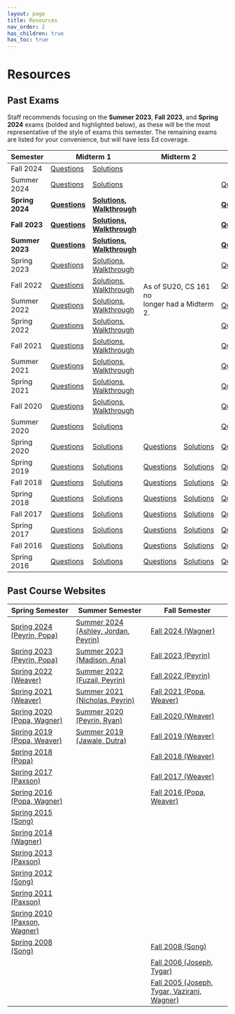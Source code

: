 ```yaml
---
layout: page
title: Resources
nav_order: 2
has_children: true
has_toc: true
---
```


# Resources

## Past Exams

Staff recommends focusing on the <strong>Summer 2023</strong>, <strong>Fall 2023</strong>, and <strong>Spring 2024</strong> exams (bolded and highlighted below), as these will be the most representative of the style of exams this semester. The remaining exams are listed for your convenience, but will have less Ed coverage.

<table>
<thead>
  <tr>
    <th>Semester</th>
    <th colspan="2">Midterm 1<br></th>
    <th colspan="2">Midterm 2</th>
    <th colspan="2">Final</th>
  </tr>
</thead>
<tbody>
  <tr>
      <td>Fall 2024</td>
      <td><a href="https://assets.cs161.org/exams/fa24/fa24mt.pdf" aria-label="Questions for Fall 2024 Midterm">Questions</a></td>
      <td><a href="https://assets.cs161.org/exams/fa24/fa24mtsolutions.pdf" aria-label="Solutions for Fall 2024 Midterm">Solutions</a></td>
      <td colspan="2" rowspan="14">As of SU20, CS 161 no<br>longer had a Midterm 2.</td>
      <td></td>
      <td></td>
  </tr>
  <tr>
      <td>Summer 2024</td>
      <td><a href="https://assets.cs161.org/exams/su24/su24mt.pdf" aria-label="Questions for Summer 2024 Midterm">Questions</a></td>
      <td><a href="https://assets.cs161.org/exams/su24/su24mtsolutions.pdf" aria-label="Solutions for Summer 2024 Midterm">Solutions</a></td>
      <td><a href="https://assets.cs161.org/exams/su24/su24final.pdf" aria-label="Questions for Summer 2024 Final">Questions</a></td>
      <td><a href="https://assets.cs161.org/exams/su24/su24finalsolutions.pdf" aria-label="Solutions for Summer 2024 Final">Solutions</a>, <a href="https://www.youtube.com/playlist?list=PLfBkt1-_BHX-wDKpXNk8xQYVAt6zYwm-x" aria-label="Walkthrough for Summer 2024 Final">Walkthrough</a></td>
  </tr>
  <tr class="cell-highlight">
      <td><strong>Spring 2024</strong></td>
      <td><strong><a href="https://assets.cs161.org/exams/sp24/sp24mt.pdf" aria-label="Questions for Spring 2024 Midterm">Questions</a></strong></td>
      <td><strong><a href="https://assets.cs161.org/exams/sp24/sp24mtsolutions.pdf" aria-label="Solutions for Spring 2024 Midterm">Solutions</a>, <a href="https://www.youtube.com/playlist?list=PLfBkt1-_BHX9mqS8ZOf9CqHdnOZ3AuAQY" aria-label="Walkthrough for Spring 2024 Midterm">Walkthrough</a></strong></td>
      <td><strong><a href="https://assets.cs161.org/exams/sp24/sp24final.pdf" aria-label="Questions for Spring 2024 Final">Questions</a></strong></td>
      <td><strong><a href="https://assets.cs161.org/exams/sp24/sp24finalsolutions.pdf" aria-label="Solutions for Spring 2024 Final">Solutions</a>, <a href="https://www.youtube.com/playlist?list=PLfBkt1-_BHX8EvBsNR_ffQJ_y0FZSCkrK" aria-label="Walkthrough for Spring 2024 Final">Walkthrough</a></strong></td>
  </tr>
  <tr class="cell-highlight">
    <td><strong>Fall 2023</strong></td>
    <td><strong><a href="https://assets.cs161.org/exams/fa23/fa23mt.pdf" aria-label="Questions for Fall 2023 Midterm">Questions</a></strong></td>
    <td><strong><a href="https://assets.cs161.org/exams/fa23/fa23mtsolutions.pdf"  aria-label="Solutions for Fall 2023 Midterm">Solutions</a>, <a href="https://www.youtube.com/playlist?list=PLfBkt1-_BHX9IJv5ccJ8zd7W4QnSUu8i5"  aria-label="Walkthrough for Fall 2023 Midterm">Walkthrough</a></strong></td>
    <td><strong><a href="https://assets.cs161.org/exams/fa23/fa23final.pdf"  aria-label="Questions for Fall 2023 Final">Questions</a></strong></td>
    <td><strong><a href="https://assets.cs161.org/exams/fa23/fa23finalsolutions.pdf"  aria-label="Solutions for Fall 2023 Final">Solutions</a>, <a href="https://www.youtube.com/playlist?list=PLfBkt1-_BHX-EUO8yEtNlfowaEtXdt6Zx"  aria-label="Walkthrough for Fall 2023 Final">Walkthrough</a></strong></td>
 </tr>
  <tr class="cell-highlight">
    <td><strong>Summer 2023</strong></td>
    <td><strong><a href="https://assets.cs161.org/exams/su23/su23mt.pdf"  aria-label="Questions for Summer 2023 Midterm">Questions</a></strong></td>
    <td><strong><a href="https://assets.cs161.org/exams/su23/su23mtsolutions.pdf" aria-label="Solutions for Summer 2023 Midterm">Solutions</a>, <a href="https://www.youtube.com/playlist?list=PLfBkt1-_BHX_KmgS1VIwwHOqU4-8IzggZ" aria-label="Walkthrough for Summer 2023 Midterm">Walkthrough</a></strong></td>
    <td><strong><a href="https://assets.cs161.org/exams/su23/su23final.pdf" aria-label="Questions for Summer 2023 Final">Questions</a></strong></td>
    <td><strong><a href="https://assets.cs161.org/exams/su23/su23finalsolutions.pdf" aria-label="Solutions for Summer 2023 Final">Solutions</a>, <a href="https://www.youtube.com/playlist?list=PLfBkt1-_BHX_31EKt0wOdcw3o-C_IL1HD" aria-label="Walkthrough for Summer 2023 Final">Walkthrough</a></strong></td>
 </tr>
  <tr>
    <td>Spring 2023</td>
    <td><a href="https://assets.cs161.org/exams/sp23/sp23mt.pdf" aria-label="Questions for Spring 2023 Midterm">Questions</a></td>
    <td><a href="https://assets.cs161.org/exams/sp23/sp23mtsolutions.pdf" aria-label="Solutions for Spring 2023 Midterm">Solutions</a>, <a href="https://www.youtube.com/playlist?list=PLfBkt1-_BHX9Gw66I_qqG_xO_ZramggPo" aria-label="Walkthrough for Spring 2023 Midterm">Walkthrough</a></td>
    <td><a href="https://assets.cs161.org/exams/sp23/sp23final.pdf" aria-label="Questions for Spring 2023 Final">Questions</a></td>
    <td><a href="https://assets.cs161.org/exams/sp23/sp23finalsolutions.pdf" aria-label="Solutions for Spring 2023 Final">Solutions</a>, <a href="https://www.youtube.com/playlist?list=PLfBkt1-_BHX94huVwO2ggb4MZxEml9bft" aria-label="Walkthrough for Spring 2023 Final">Walkthrough</a></td>
 </tr>
  <tr>
    <td>Fall 2022</td>
    <td><a href="https://assets.cs161.org/exams/fa22/fa22mt1.pdf" aria-label="Questions for Fall 2022 Midterm">Questions</a></td>
    <td><a href="https://assets.cs161.org/exams/fa22/fa22mt1solutions.pdf" aria-label="Solutions for Fall 2022 Midterm">Solutions</a>, <a href="https://www.youtube.com/playlist?list=PLfBkt1-_BHX9hwHLqxFUK1H5zibhXBVrq" aria-label="Walkthrough for Fall 2022 Midterm">Walkthrough</a></td>
    <td><a href="https://assets.cs161.org/exams/fa22/fa22final.pdf" aria-label="Questions for Fall 2022 Final">Questions</a></td>
    <td><a href="https://assets.cs161.org/exams/fa22/fa22finalsolutions.pdf" aria-label="Solutions for Fall 2022 Final">Solutions</a>, <a href="https://www.youtube.com/playlist?list=PLfBkt1-_BHX9ztHF4lmk4MsHuRXZSh3fB" aria-label="Walkthrough for Fall 2022 Final">Walkthrough</a></td>
 </tr>
  <tr>
    <td>Summer 2022</td>
    <td><a href="https://assets.cs161.org/exams/su22/su22mt.pdf" aria-label="Questions for Summer 2022 Midterm">Questions</a></td>
    <td><a href="https://assets.cs161.org/exams/su22/su22mtsolutions.pdf" aria-label="Solutions for Summer 2022 Midterm">Solutions</a>, <a href="https://www.youtube.com/playlist?list=PLfBkt1-_BHX_dHucfNmbCT-6gIfT5QImC" aria-label="Walkthrough for Summer 2022 Midterm">Walkthrough</a></td>
    <td><a href="https://assets.cs161.org/exams/su22/su22final.pdf" aria-label="Questions for Summer 2022 Final">Questions</a></td>
    <td><a href="https://assets.cs161.org/exams/su22/su22finalsolutions.pdf" aria-label="Solutions for Summer 2022 Final">Solutions</a>, <a href="https://www.youtube.com/playlist?list=PLfBkt1-_BHX9xVkX-fqGJRK0vWrPGuM7O" aria-label="Walkthrough for Summer 2022 Final">Walkthrough</a></td>
  </tr>
  <tr>
    <td>Spring 2022</td>
    <td><a href="https://assets.cs161.org/exams/sp22/sp22mt.pdf" aria-label="Questions for Spring 2022 Midterm">Questions</a></td>
    <td><a href="https://assets.cs161.org/exams/sp22/sp22mtsolutions.pdf" aria-label="Solutions for Spring 2022 Midterm">Solutions</a>, <a href="https://www.youtube.com/playlist?list=PLfBkt1-_BHX_Oq5peoWRbYaW3II8VrA04"  aria-label="Walkthrough for Spring 2022 Midterm">Walkthrough</a></td>
    <td><a href="https://assets.cs161.org/exams/sp22/sp22final.pdf" aria-label="Questions for Spring 2022 Final">Questions</a></td>
    <td><a href="https://assets.cs161.org/exams/sp22/sp22finalsolutions.pdf" aria-label="Solutions for Spring 2022 Final">Solutions</a>, <a href="https://www.youtube.com/playlist?list=PLfBkt1-_BHX-sGW2eMT5EloDyFqBqCMvr" aria-label="Walkthrough for Spring 2022 Final">Walkthrough</a></td>
  </tr>
  <tr>
    <td>Fall 2021</td>
    <td><a href="https://assets.cs161.org/exams/fa21/fa21mt1.pdf" aria-label="Questions for Fall 2021 Midterm">Questions</a></td>
    <td><a href="https://assets.cs161.org/exams/fa21/fa21mt1solutions.pdf" aria-label="Solutions for Fall 2021 Midterm">Solutions</a>, <a href="https://www.youtube.com/playlist?list=PLfBkt1-_BHX_VAIdpm3QyXxZl1EGMCaZG" aria-label="Walkthrough for Fall 2021 Midterm">Walkthrough</a></td>
    <td><a href="https://assets.cs161.org/exams/fa21/fa21final.pdf" aria-label="Questions for Fall 2021 Final">Questions</a></td>
    <td><a href="https://assets.cs161.org/exams/fa21/fa21finalsolutions.pdf" aria-label="Solutions for Fall 2021 Final">Solutions</a>, <a href="https://www.youtube.com/playlist?list=PLfBkt1-_BHX9u2PKT1WPnnhmh7U3pxaXM" aria-label="Walkthrough for Fall 2021 Final">Walkthrough</a></td>
  </tr>
  <tr>
    <td>Summer 2021</td>
    <td><a href="https://assets.cs161.org/exams/su21/su21mt.pdf" aria-label="Questions for Summer 2021 Midterm">Questions</a></td>
    <td><a href="https://assets.cs161.org/exams/su21/su21mtsolutions.pdf" aria-label="Solutions for Summer 2021 Midterm">Solutions</a>, <a href="https://www.youtube.com/playlist?list=PLfBkt1-_BHX9hKIPRcAmUkB2HoYPCKdt_" aria-label="Walkthrough for Summer 2021 Midterm">Walkthrough</a></td>
    <td><a href="https://assets.cs161.org/exams/su21/su21final.pdf" aria-label="Questions for Summer 2021 Final">Questions</a></td>
    <td><a href="https://assets.cs161.org/exams/su21/su21finalsolutions.pdf" aria-label="Solutions for Summer 2021 Final">Solutions</a>, <a href="https://www.youtube.com/playlist?list=PLfBkt1-_BHX9MDPhgD7EjjFVvKxglCYPW" aria-label="Walkthrough for Summer 2021 Final">Walkthrough</a></td>
  </tr>
  <tr>
    <td>Spring 2021</td>
    <td><a href="https://assets.cs161.org/exams/sp21/sp21mt.pdf" aria-label="Questions for Spring 2021 Midterm">Questions</a></td>
    <td><a href="https://assets.cs161.org/exams/sp21/sp21mtsolutions.pdf" aria-label="Solutions for Spring 2021 Midterm">Solutions</a>, <a href="https://www.youtube.com/playlist?list=PLfBkt1-_BHX_IieElIGy1c8TmJ5uMebT8" aria-label="Walkthrough for Spring 2021 Midterm">Walkthrough</a></td>
    <td><a href="https://assets.cs161.org/exams/sp21/sp21final.pdf" aria-label="Questions for Spring 2021 Final">Questions</a></td>
    <td><a href="https://assets.cs161.org/exams/sp21/sp21finalsolutions.pdf" aria-label="Solutions for Spring 2021 Final">Solutions</a>, <a href="https://www.youtube.com/playlist?list=PLfBkt1-_BHX_ndlnYNe-zZVTun-w7NxPk" aria-label="Walkthrough for Spring 2021 Final">Walkthrough</a></td>
  </tr>
  <tr>
    <td>Fall 2020</td>
    <td><a href="https://assets.cs161.org/exams/fa20/fa20mt.pdf" aria-label="Questions for Fall 2020 Midterm">Questions</a></td>
    <td><a href="https://assets.cs161.org/exams/fa20/fa20mtsolutions.pdf" aria-label="Solutions for Fall 2020 Midterm">Solutions</a>, <a href="https://www.youtube.com/playlist?list=PLfBkt1-_BHX81flFLC3Y6D_dfiL8EjhSa" aria-label="Walkthrough for Fall 2020 Midterm">Walkthrough</a></td>
    <td><a href="https://assets.cs161.org/exams/fa20/fa20final.pdf" aria-label="Questions for Fall 2020 Final">Questions</a></td>
    <td><a href="https://assets.cs161.org/exams/fa20/fa20finalsolutions.pdf" aria-label="Solutions for Fall 2020 Final">Solutions</a></td>
  </tr>
  <tr>
    <td>Summer 2020</td>
    <td><a href="https://assets.cs161.org/exams/su20/su20mt.pdf" aria-label="Questions for Summer 2020 Midterm">Questions</a></td>
    <td><a href="https://assets.cs161.org/exams/su20/su20mtsolutions.pdf" aria-label="Solutions for Summer 2020 Midterm">Solutions</a></td>
    <td><a href="https://assets.cs161.org/exams/su20/su20final.pdf" aria-label="Questions for Summer 2020 Final">Questions</a></td>
    <td><a href="https://assets.cs161.org/exams/su20/su20finalsolutions.pdf" aria-label="Solutions for Summer 2020 Final">Solutions</a></td>
  </tr>
  <tr>
    <td>Spring 2020</td>
    <td><a href="https://assets.cs161.org/exams/sp20/sp20mt1.pdf" aria-label="Questions for Spring 2020 Midterm 1">Questions</a></td>
    <td><a href="https://assets.cs161.org/exams/sp20/sp20mt1solutions.pdf" aria-label="Solutions for Spring 2020 Midterm 1">Solutions</a></td>
    <td><a href="https://assets.cs161.org/exams/sp20/sp20mt2.pdf" aria-label="Questions for Spring 2020 Midterm 2">Questions</a></td>
    <td><a href="https://assets.cs161.org/exams/sp20/sp20mt2solutions.pdf" aria-label="Solutions for Spring 2020 Midterm 2">Solutions</a></td>
    <td><a href="https://assets.cs161.org/exams/sp20/sp20final.pdf" aria-label="Questions for Spring 2020 Final">Questions</a></td>
    <td><a href="https://assets.cs161.org/exams/sp20/sp20finalsolutions.pdf" aria-label="Solutions for Spring 2020 Final">Solutions</a></td>
  </tr>
  <tr>
    <td>Spring 2019</td>
    <td><a href="https://assets.cs161.org/exams/sp19/sp19mt1.pdf" aria-label="Questions for Spring 2019 Midterm 1">Questions</a></td>
    <td><a href="https://assets.cs161.org/exams/sp19/sp19mt1solutions.pdf" aria-label="Solutions for Spring 2019 Midterm 1">Solutions</a></td>
    <td><a href="https://assets.cs161.org/exams/sp19/sp19mt2.pdf" aria-label="Questions for Spring 2019 Midterm 2">Questions</a></td>
    <td><a href="https://assets.cs161.org/exams/sp19/sp19mt2solutions.pdf" aria-label="Solutions for Spring 2019 Midterm 2">Solutions</a></td>
    <td><a href="https://assets.cs161.org/exams/sp19/sp19final.pdf" aria-label="Questions for Spring 2019 Final">Questions</a></td>
    <td><a href="https://assets.cs161.org/exams/sp19/sp19finalsolutions.pdf" aria-label="Solutions for Spring 2019 Final">Solutions</a></td>
  </tr>
  <tr>
    <td>Fall 2018</td>
    <td><a href="https://assets.cs161.org/exams/fa18/fa18mt1.pdf" aria-label="Questions for Fall 2018 Midterm 1">Questions</a></td>
    <td><a href="https://assets.cs161.org/exams/fa18/fa18mt1solutions.pdf" aria-label="Solutions for Fall 2018 Midterm 1">Solutions</a></td>
    <td><a href="https://assets.cs161.org/exams/fa18/fa18mt2.pdf" aria-label="Questions for Fall 2018 Midterm 2">Questions</a></td>
    <td><a href="https://assets.cs161.org/exams/fa18/fa18mt2solutions.pdf" aria-label="Solutions for Fall 2018 Midterm 2">Solutions</a></td>
    <td><a href="https://assets.cs161.org/exams/fa18/fa18final.pdf" aria-label="Questions for Fall 2018 Final">Questions</a></td>
    <td><a href="https://assets.cs161.org/exams/fa18/fa18finalsolutions.pdf" aria-label="Solutions for Fall 2018 Final">Solutions</a></td>
  </tr>
  <tr>
    <td>Spring 2018</td>
    <td><a href="https://assets.cs161.org/exams/sp18/sp18mt1.pdf" aria-label="Questions for Spring 2018 Midterm 1">Questions</a></td>
    <td><a href="https://assets.cs161.org/exams/sp18/sp18mt1solutions.pdf" aria-label="Solutions for Spring 2018 Midterm 1">Solutions</a></td>
    <td><a href="https://assets.cs161.org/exams/sp18/sp18mt2.pdf" aria-label="Questions for Spring 2018 Midterm 2">Questions</a></td>
    <td><a href="https://assets.cs161.org/exams/sp18/sp18mt2solutions.pdf" aria-label="Solutions for Spring 2018 Midterm 2">Solutions</a></td>
    <td><a href="https://assets.cs161.org/exams/sp18/sp18final.pdf" aria-label="Questions for Spring 2018 Final">Questions</a></td>
    <td><a href="https://assets.cs161.org/exams/sp18/sp18finalsolutions.pdf" aria-label="Solutions for Spring 2018 Final">Solutions</a></td>
  </tr>
  <tr>
    <td>Fall 2017</td>
    <td><a href="https://assets.cs161.org/exams/fa17/fa17mt1.pdf" aria-label="Questions for Fall 2017 Midterm 1">Questions</a></td>
    <td><a href="https://assets.cs161.org/exams/fa17/fa17mt1solutions.pdf" aria-label="Solutions for Fall 2017 Midterm 1">Solutions</a></td>
    <td><a href="https://assets.cs161.org/exams/fa17/fa17mt2.pdf" aria-label="Questions for Fall 2017 Midterm 2">Questions</a></td>
    <td><a href="https://assets.cs161.org/exams/fa17/fa17mt2solutions.pdf" aria-label="Solutions for Fall 2017 Midterm 2">Solutions</a></td>
    <td><a href="https://assets.cs161.org/exams/fa17/fa17final.pdf" aria-label="Questions for Fall 2017 Final">Questions</a></td>
    <td><a href="https://assets.cs161.org/exams/fa17/fa17finalsolutions.pdf" aria-label="Solutions for Fall 2017 Final">Solutions</a></td>
  </tr>
  <tr>
    <td>Spring 2017</td>
    <td><a href="https://assets.cs161.org/exams/sp17/sp17mt1.pdf" aria-label="Questions for Spring 2017 Midterm 1">Questions</a></td>
    <td><a href="https://assets.cs161.org/exams/sp17/sp17mt1solutions.pdf" aria-label="Solutions for Spring 2017 Midterm 1">Solutions</a></td>
    <td><a href="https://assets.cs161.org/exams/sp17/sp17mt2.pdf" aria-label="Questions for Spring 2017 Midterm 2">Questions</a></td>
    <td><a href="https://assets.cs161.org/exams/sp17/sp17mt2solutions.pdf" aria-label="Solutions for Spring 2017 Midterm 2">Solutions</a></td>
    <td><a href="https://assets.cs161.org/exams/sp17/sp17final.pdf" aria-label="Questions for Spring 2017 Final">Questions</a></td>
    <td><a href="https://assets.cs161.org/exams/sp17/sp17finalsolutions.pdf" aria-label="Solutions for Spring 2017 Final">Solutions</a></td>
  </tr>
  <tr>
    <td>Fall 2016</td>
    <td><a href="https://assets.cs161.org/exams/fa16/fa16mt1.pdf" aria-label="Questions for Fall 2016 Midterm 1">Questions</a></td>
    <td><a href="https://assets.cs161.org/exams/fa16/fa16mt1solutions.pdf" aria-label="Solutions for Fall 2016 Midterm 1">Solutions</a></td>
    <td><a href="https://assets.cs161.org/exams/fa16/fa16mt2.pdf" aria-label="Questions for Fall 2016 Midterm 2">Questions</a></td>
    <td><a href="https://assets.cs161.org/exams/fa16/fa16mt2solutions.pdf" aria-label="Solutions for Fall 2016 Midterm 2">Solutions</a></td>
    <td><a href="https://assets.cs161.org/exams/fa16/fa16final.pdf" aria-label="Questions for Fall 2016 Final">Questions</a></td>
    <td><a href="https://assets.cs161.org/exams/fa16/fa16finalsolutions.pdf" aria-label="Solutions for Fall 2016 Final">Solutions</a></td>
  </tr>
  <tr>
    <td>Spring 2016</td>
    <td><a href="https://assets.cs161.org/exams/sp16/sp16mt1.pdf" aria-label="Questions for Spring 2016 Midterm 1">Questions</a></td>
    <td><a href="https://assets.cs161.org/exams/sp16/sp16mt1solutions.pdf" aria-label="Solutions for Spring 2016 Midterm 1">Solutions</a></td>
    <td><a href="https://assets.cs161.org/exams/sp16/sp16mt2.pdf" aria-label="Questions for Spring 2016 Midterm 2">Questions</a></td>
    <td><a href="https://assets.cs161.org/exams/sp16/sp16mt2solutions.pdf" aria-label="Solutions for Spring 2016 Midterm 2">Solutions</a></td>
    <td><a href="https://assets.cs161.org/exams/sp16/sp16final.pdf" aria-label="Questions for Spring 2016 Final">Questions</a></td>
    <td><a href="https://assets.cs161.org/exams/sp16/sp16finalsolutions.pdf" aria-label="Solutions for Spring 2016 Final">Solutions</a></td>
  </tr>
</tbody>
</table>

## Past Course Websites

<table>
<thead>
  <tr>
    <th>Spring Semester</th>
    <th>Summer Semester</th>
    <th>Fall Semester</th>
  </tr>
</thead>
<tbody>
  <tr>
    <td><a href="https://sp24.cs161.org/">Spring 2024 (Peyrin, Popa)</a></td>
    <td><a href="https://su24.cs161.org/">Summer 2024 (Ashley, Jordan, Peyrin)</a></td>
    <td><a href="https://fa24.cs161.org/">Fall 2024 (Wagner)</a></td>
  </tr>
  <tr>
    <td><a href="https://sp23.cs161.org/">Spring 2023 (Peyrin, Popa)</a></td>
    <td><a href="https://su23.cs161.org/">Summer 2023 (Madison, Ana)</a></td>
    <td><a href="https://fa23.cs161.org/">Fall 2023 (Peyrin)</a></td>
  </tr>
  <tr>
    <td><a href="https://sp22.cs161.org/">Spring 2022 (Weaver)</a></td>
    <td><a href="https://su22.cs161.org/">Summer 2022 (Fuzail, Peyrin)</a></td>
    <td><a href="https://fa22.cs161.org/">Fall 2022 (Peyrin)</a></td>
  </tr>
  <tr>
    <td><a href="https://sp21.cs161.org/">Spring 2021 (Weaver)</a></td>
    <td><a href="https://su21.cs161.org/">Summer 2021 (Nicholas, Peyrin)</a></td>
    <td><a href="https://fa21.cs161.org/">Fall 2021 (Popa, Weaver)</a></td>
  </tr>
  <tr>
    <td><a href="https://sp20.cs161.org/">Spring 2020 (Popa, Wagner)</a></td>
    <td><a href="https://su20.cs161.org/">Summer 2020 (Peyrin, Ryan)</a></td>
    <td><a href="https://fa20.cs161.org/">Fall 2020 (Weaver)</a></td>
  </tr>
  <tr>
    <td><a href="https://inst.eecs.berkeley.edu/~cs161/sp19/">Spring 2019 (Popa, Weaver)</a></td>
    <td><a href="https://inst.eecs.berkeley.edu/~cs161/su19/">Summer 2019 (Jawale, Dutra)</a></td>
    <td><a href="https://fa19.cs161.org/">Fall 2019 (Weaver)</a></td>
  </tr>
  <tr>
    <td><a href="https://inst.eecs.berkeley.edu/~cs161/sp18/">Spring 2018 (Popa)</a></td>
    <td></td>
    <td><a href="https://inst.eecs.berkeley.edu/~cs161/fa18/">Fall 2018 (Weaver)</a></td>
  </tr>
  <tr>
    <td><a href="https://www.icir.org/vern/cs161-sp17/">Spring 2017 (Paxson)</a></td>
    <td></td>
    <td><a href="https://inst.eecs.berkeley.edu/~cs161/fa17/">Fall 2017 (Weaver)</a></td>
  </tr>
  <tr>
    <td><a href="https://inst.eecs.berkeley.edu/~cs161/sp16/">Spring 2016 (Popa, Wagner)</a></td>
    <td></td>
    <td><a href="https://inst.eecs.berkeley.edu/~cs161/fa16/">Fall 2016 (Popa, Weaver)</a></td>
  </tr>
  <tr>
    <td><a href="https://inst.eecs.berkeley.edu/~cs161/sp15/">Spring 2015 (Song)</a></td>
    <td></td>
    <td></td>
  </tr>
  <tr>
    <td><a href="https://inst.eecs.berkeley.edu/~cs161/sp14/">Spring 2014 (Wagner)</a></td>
    <td></td>
    <td></td>
  </tr>
  <tr>
    <td><a href="http://www.icir.org/vern/cs161-sp13/">Spring 2013 (Paxson)</a></td>
    <td></td>
    <td></td>
  </tr>
  <tr>
    <td><a href="https://people.eecs.berkeley.edu/~dawnsong/teaching/s12-cs161/">Spring 2012 (Song)</a></td>
    <td></td>
    <td></td>
  </tr>
  <tr>
    <td><a href="https://inst.eecs.berkeley.edu/~cs161/sp11/">Spring 2011 (Paxson)</a></td>
    <td></td>
    <td></td>
  </tr>
  <tr>
    <td><a href="https://inst.eecs.berkeley.edu/~cs161/sp10/">Spring 2010 (Paxson, Wagner)</a></td>
    <td></td>
    <td></td>
  </tr>
  <tr>
    <td><a href="https://inst.eecs.berkeley.edu/~cs161/sp08/">Spring 2008 (Song)</a></td>
    <td></td>
    <td><a href="https://inst.eecs.berkeley.edu/~cs161/fa08/">Fall 2008 (Song)</a></td>
  </tr>
  <tr>
    <td></td>
    <td></td>
    <td><a href="https://inst.eecs.berkeley.edu/~cs161/fa06/">Fall 2006 (Joseph, Tygar)</a></td>
  </tr>
  <tr>
    <td></td>
    <td></td>
    <td><a href="https://inst.eecs.berkeley.edu/~cs161/fa05/">Fall 2005 (Joseph, Tygar, Vazirani, Wagner)</a></td>
  </tr>
</tbody>
</table>
